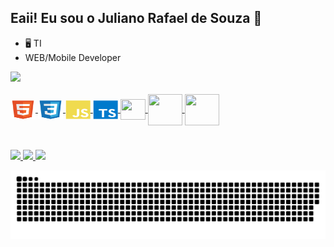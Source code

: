## Eaii! Eu sou o Juliano Rafael de Souza 🤙

- 🖥 TI
- WEB/Mobile Developer

<div align="rigth">
  <a href="https://github.com/JulianodeSouza">  
  <img height="180em" src="https://github-readme-stats.vercel.app/api/top-langs/?username=JulianodeSouza&layout=compact&langs_count=7&theme=dark"/>
</div>
<div style="display: inline_block"><br>
  <img align="center" alt="Juliano-HTML" height="30" width="40" src="https://raw.githubusercontent.com/devicons/devicon/master/icons/html5/html5-original.svg">
	<img align="center" alt="Juliano-CSS" height="30" width="40" src="https://raw.githubusercontent.com/devicons/devicon/master/icons/css3/css3-original.svg">
	<img align="center" alt="Juliano-Js" height="30" width="40" src="https://raw.githubusercontent.com/devicons/devicon/master/icons/javascript/javascript-plain.svg">
	<img align="center" alt="Juliano-Ts" height="30" width="40" src="https://raw.githubusercontent.com/devicons/devicon/master/icons/typescript/typescript-plain.svg">
	<img align="center" alt"Juliano-Angular" height="33" width="40" src="https://cdn.jsdelivr.net/gh/devicons/devicon/icons/angularjs/angularjs-original.svg"/>
	<img align="center" alt"Juliano-Ionic" height="50" width="55" src="https://cdn.jsdelivr.net/gh/devicons/devicon/icons/ionic/ionic-original-wordmark.svg" />
 	<img align="center" alt"Juliano-Sass" height="50" width="55" src="https://cdn.jsdelivr.net/gh/devicons/devicon/icons/sass/sass-original.svg" />	
</div>  
  
  #
  
<div>
      <a href="https://www.linkedin.com/in/juliano-rafael-de-souza-22b5a2218" target="_blank">
        <img src="https://img.shields.io/badge/LinkedIn-0077B5?style=for-the-badge&logo=linkedin&logoColor=white" target="_blank">
      </a>  
      <a href="https://www.linkedin.com/in/juliano-rafael-de-souza-22b5a2218" target="_blank">
          <img src="https://img.shields.io/badge/Instagram-E4405F?style=for-the-badge&logo=instagram&logoColor=white" target="_blank">
      </a>     
      <a href="https://www.linkedin.com/in/juliano-rafael-de-souza-22b5a2218" target="_blank">
          <img src="https://img.shields.io/badge/Spotify-1ED760?&style=for-the-badge&logo=spotify&logoColor=white" target="_blank">
      </a>     
  
   ![Snake animation](https://github.com/JulianodeSouza/JulianodeSouza/blob/output/github-contribution-grid-snake.svg)	
</div>

